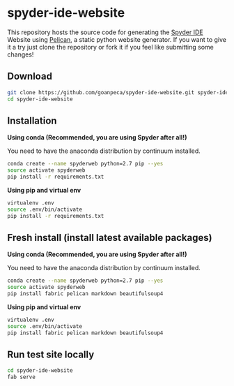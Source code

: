 spyder-ide-website
==================

This repository hosts the source code for generating the [Spyder IDE](http://spyder-ide.org) Website using [Pelican](http://getpelican.com), a static python website generator. If you want to give it a try just clone the repository or fork it if you feel like submitting some changes!

Download 
--------
```bash
git clone https://github.com/goanpeca/spyder-ide-website.git spyder-ide-website
cd spyder-ide-website
```

Installation
------------

**Using conda (Recommended, you are using Spyder after all!)**

You need to have the anaconda distribution by continuum installed.

```bash
conda create --name spyderweb python=2.7 pip --yes 
source activate spyderweb
pip install -r requirements.txt
```

**Using pip and virtual env**

```bash
virtualenv .env
source .env/bin/activate
pip install -r requirements.txt
```

Fresh install (install latest available packages)
-------------------------------------------------

**Using conda (Recommended, you are using Spyder after all!)**

You need to have the anaconda distribution by continuum installed.

```bash
conda create --name spyderweb python=2.7 pip --yes
source activate spyderweb
pip install fabric pelican markdown beautifulsoup4
```

**Using pip and virtual env**

```bash
virtualenv .env
source .env/bin/activate
pip install fabric pelican markdown beautifulsoup4
```

Run test site locally
---------------------

```bash
cd spyder-ide-website
fab serve
```
